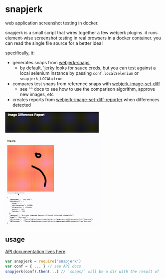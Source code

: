 # snapjerk

web application screenshot testing in docker.


snapjerk is a small script that wires together a few webjerk plugins.  it runs element-wise screenshot testing in real browsers in a docker container.  you can read the single file source for a better idea!

specifically, it:

- generates snaps from [webjerk-snaps](../snapjerk-snap),
  - by default, 'jerky looks for sauce creds, but you can test against a local selenium instance by passing `conf.localSelenium` or `snapjerk_LOCAL=true`
- compares test snaps from reference snaps with [webjerk-image-set-diff](../webjerk-image-set-diff)
  - see ^^ docs to see how to use the comparison algorithm, approve new images, etc
- creates reports from [webjerk-image-set-diff-reporter](../webjerk-image-set-diff-reporter) when differences detected

<img width="300px" src="https://raw.githubusercontent.com/cdaringe/webjerk-image-set-diff-reporter/master/img/example.gif" />

## usage

[API documentation lives here](https://cdaringe.github.io/snapjerk/index.html).

```js
var snapjerk = require('snapjerk')
var conf = { ... } // see API docs
snapjerk(conf).then(...) // `snaps/` will be a dir with the result of `webjerk-snaps` within!
```
